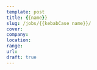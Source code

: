 ```yaml
---
template: post
title: {{name}}
slug: /jobs/{{kebabCase name}}/
cover:
company:
location:
range:
url:
draft: true
---
```

